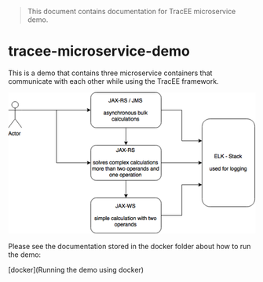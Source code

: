 > This document contains documentation for TracEE microservice demo. 

# tracee-microservice-demo

This is a demo that contains three microservice containers that communicate with each other while using the TracEE framework.

![overview](docker/docker.png?raw=true)

Please see the documentation stored in the docker folder about how to run the demo:

[docker](Running the demo using docker)




